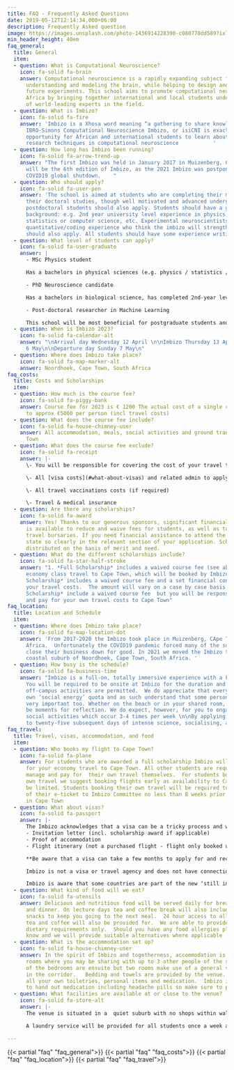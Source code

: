 ```yaml
---
title: FAQ - Frequently Asked Questions
date: 2019-05-12T12:14:34.000+06:00
description: Frequently Asked question
image: https://images.unsplash.com/photo-1436914228390-c080778dd589?ixlib=rb-1.2.1&ixid=MnwxMjA3fDB8MHxwaG90by1wYWdlfHx8fGVufDB8fHx8&auto=format&fit=crop&w=1500&q=95
min_header_height: 40em
faq_general:
  title: General
  item:
  - question: What is Computational Neuroscience?
    icon: fa-solid fa-brain
    answer: Computational neuroscience is a rapidly expanding subject focussed on
      understanding and modeling the brain, while helping to design and interpret
      future experiments. This school aims to promote computational neuroscience in
      Africa by bringing together international and local students under the tutelage
      of world-leading experts in the field.
  - question: What is Imbizo?
    icon: fa-solid fa-fire
    answer: 'Imbizo is a Xhosa word meaning “a gathering to share knowledge”. The
      IBRO-Simons Computational Neuroscience Imbizo, or isiCNI is exactly that: an
      opportunity for African and international students to learn about cutting edge
      research techniques in computational neuroscience           '
  - question: How long has Imbizo been running?
    icon: fa-solid fa-arrow-trend-up
    answer: "The first Imbizo was held in January 2017 in Muizenberg, Cape Town.\n2023
      will be the 6th edition of Imbizo, as the 2021 Imbizo was postponed during the
      COVID19 global shutdown.    "
  - question: Who should apply?
    icon: fa-solid fa-user-pen
    answer: 'The school is aimed at students who are completing their masters or beginning
      their doctoral studies, though well motivated and advanced undergraduates or
      postdoctoral students should also apply. Students should have a good quantitative
      background: e.g. 2nd year university level experience in physics, engineering,
      statistics or computer science, etc. Experimental neuroscientists with some
      quantitative/coding experience who think the imbizo will strengthen these skills
      should also apply. All students should have some experience writing code.'
  - question: What level of students can apply?
    icon: fa-solid fa-user-graduate
    answer: |
      - MSc Physics student

      Has a bachelors in physical sciences (e.g. physics / statistics / mathematics / computer science). Has taken 1st-year level courses in biology / electives in psychology, etc.

      - PhD Neuroscience candidate

      Has a bachelors in biological science, has completed 2nd-year level courses in statistics / applied mathematics / bioinformatics. Now in Masters/PhD. Has some experience writing code.

      - Post-doctoral researcher in Machine Learning

      This school will be most beneficial for postgraduate students and postdocs who want to fast track their education in the quantitative aspects of neuroscience.
  - question: When is Imbizo 2023?
    icon: fa-solid fa-calendar-alt
    answer: "\nArrival day Wednesday 12 April \n\nImbizo Thursday 13 April to Saturday
      6 May\n\nDeparture day Sunday 7 May\n"
  - question: Where does Imbizo take place?
    icon: fa-solid fa-map-marker-alt
    answer: Noordhoek, Cape Town, South Africa
faq_costs:
  title: Costs and Scholarships
  item:
  - question: How much is the course fee?
    icon: fa-solid fa-piggy-bank
    answer: Course fee for 2023 is € 1200 The actual cost of a single course fee amounts
      to approx €5000 per person (incl travel costs)
  - question: What does the course fee include?
    icon: fa-solid fa-house-chimney-user
    answer: All accommodation, meals, social activities and ground transport in Cape
      Town
  - question: What does the course fee exclude?
    icon: fa-solid fa-receipt
    answer: |-
      \- You will be responsible for covering the cost of your travel to and from Cape Town

      \- All [visa costs](#what-about-visas) and related admin to apply (see below for more information)

      \- All travel vaccinations costs (if required)

      \- Travel & medical insurance
  - question: Are there any scholarships?
    icon: fa-solid fa-award
    answer: Yes! Thanks to our generous sponsors, significant financial assistance
      is available to reduce and waive fees for students, as well as to provide some
      travel bursaries. If you need financial assistance to attend the Imbizo, please
      state so clearly in the relevant section of your application. Scholarships are
      distributed on the basis of merit and need.
  - question: What do the different scholarships include?
    icon: fa-solid fa-star-half-stroke
    answer: "1. *Full Scholarship* includes a waived course fee (see above) and your
      economy class travel to Cape Town, which will be booked by Imbizo \n\n2. *Partial
      Scholarship* includes a waived course fee and a set financial contribution towards
      your travel costs.  The amount will vary on a case by case basis.\n\n3. *Course
      Scholarship* include a waived course fee  but you will be responsible to book
      and pay for your own travel costs to Cape Town"
faq_location:
  title: Location and Schedule
  item:
  - question: Where does Imbizo take place?
    icon: fa-solid fa-map-location-dot
    answer: 'From 2017-2020 the Imbizo took place in Muizenberg, CApe Town, South
      Africa.  Unfortunately the COVID19 pandemic forced many of the suppliers to
      close their business down for good. In 2021 we moved the Imbizo to the quiet
      coastal suburb of Noordhoek, Cape Town, South Africa. '
  - question: How busy is the schedule?
    icon: fa-solid fa-business-time
    answer: "Imbizo is a full-on, totally immersive experience with a FULL schedule.
      You will be required to be onsite at Imbizo for the duration and no personal
      off-campus activities are permitted.  We do appreciate that everyone has their
      own ’social energy’ quota and as such understand that some personal time is
      very important too. Whether on the beach or in your shared room, there will
      be moments for reflection. We do expect, however, for you to engage in the planned
      social activities which occur 3-4 times per week \n\nBy applying, you commit
      to twenty-five subsequent days of intense science, socialising, and fun."
faq_travel:
  title: Travel, visas, accommodation, and food
  item:
  - question: Who books my flight to Cape Town?
    icon: fa-solid fa-plane
    answer: For students who are awarded a full scholarship Imbizo will book and pay
      for your economy travel to Cape Town. All other students are required to book,
      manage and pay for  their own travel themselves.  For students booking their
      own travel we suggest booking flights early as availability to Cape Town can
      be limited. Students booking their own travel will be required to send a copy
      of their e-ticket to Imbizo Committee no less than 8 weeks prior to arrival
      in Cape Town
  - question: What about visas?
    icon: fa-solid fa-passport
    answer: |-
      The Imbizo acknowledges that a visa can be a tricky process and we will provide supporting documents to make the process easier where we can. The documents we can provide are only:
      - Invitation letter (incl. scholarship award if applicable)
      - Proof of accommodation
      - Flight itinerary (not a purchased flight - flight only booked upon visa confirmation)

      **Be aware that a visa can take a few months to apply for and receive - apply as soon as you are accepted**

      Imbizo is not a visa or travel agency and does not have connections with SA Embassies in the various countries.  Responsibility remains on the student to find out their  individual visa requirements by contacting the SA Embassy in the country they live in.  Students must keep the Imbizo Committee up to date of the status of their visa application at all times.

      Imbizo is aware that some countries are part of the new ‘still in test stage’  e-visa program rolled out by the SA Dept Home Affairs.  Unfortunately this system ***does not work***, and we must request that all students apply in person at the SA Embassy in the country they live in.
  - question: What kind of food will we eat?
    icon: fa-solid fa-utensils
    answer: Delicious and nutritious food will be served daily for breakfast, lunch
      and dinner. On lecture days tea and coffee break will also include treats and
      snacks to keep you going to the next meal.  24 hour access to all important
      tea and coffee will also be provided for.  We are able to provide for vegetarian
      dietary requirements only.  Should you have any food allergies please let us
      know and we will provide suitable alternatives where applicable
  - question: What is the accommodation set up?
    icon: fa-solid fa-house-chimney-user
    answer: In the spirit of Imbizo and togetherness, accommodation is in shared dorm
      rooms where you may be sharing with up to 3 other people of the same sex.  Most
      of the bedrooms are ensuite but two rooms make use of a general shared bathroom
      in the corridor.   Bedding and towels are provided by the venue. Please bring
      all your own toiletries, personal items and medication.  Imbizo is not permitted
      to hand out medication including headache pills so make sure to pack some.
  - question: What facilities are available at or close to the venue?
    icon: fa-solid fa-store-alt
    answer: |-
      The venue is situated in a  quiet suburb with no shops within walking distance.  Imbizo will provide a shuttle service to the nearby shopping mall throughout Imbizo so you will be able to buy or replace anything you run out of or forgot to bring with you.  The mall has a pharmacy huge grocery store, clothing shops, cellular network shops, ATMs etc

      A laundry service will be provided for all students once a week at no additional cost.

---
```

{{< partial "faq" "faq_general">}}
{{< partial "faq" "faq_costs">}}
{{< partial "faq" "faq_location">}}
{{< partial "faq" "faq_travel">}}